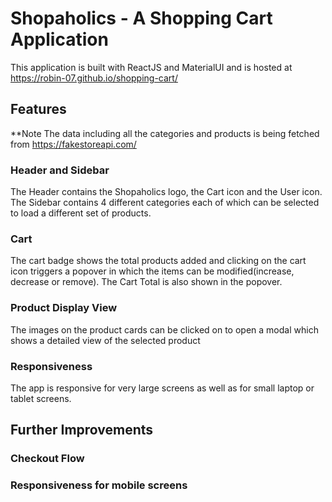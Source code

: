 # Shopaholics - A Shopping Cart Application
This application is built with ReactJS and MaterialUI and is hosted at https://robin-07.github.io/shopping-cart/
## Features
**Note The data including all the categories and products is being fetched from https://fakestoreapi.com/
### Header and Sidebar
The Header contains the Shopaholics logo, the Cart icon and the User icon.
The Sidebar contains 4 different categories each of which can be selected to load a different set of products.
### Cart
The cart badge shows the total products added and clicking on the cart icon triggers a popover in which the items can
be modified(increase, decrease or remove). The Cart Total is also shown in the popover.
### Product Display View
The images on the product cards can be clicked on to open a modal which shows a detailed view of the selected product
### Responsiveness
The app is responsive for very large screens as well as for small laptop or tablet screens.
## Further Improvements
### Checkout Flow
### Responsiveness for mobile screens
